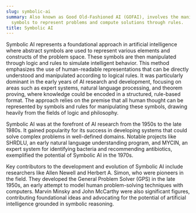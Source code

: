 ```yaml
---
slug: symbolic-ai
summary: Also known as Good Old-Fashioned AI (GOFAI), involves the manipulation of
  symbols to represent problems and compute solutions through rules.
title: Symbolic AI
---
```


Symbolic AI represents a foundational approach in artificial intelligence where abstract symbols are used to represent various elements and constructs of the problem space. These symbols are then manipulated through logic and rules to simulate intelligent behavior. This method emphasizes the use of human-readable representations that can be directly understood and manipulated according to logical rules. It was particularly dominant in the early years of AI research and development, focusing on areas such as expert systems, natural language processing, and theorem proving, where knowledge could be encoded in a structured, rule-based format. The approach relies on the premise that all human thought can be represented by symbols and rules for manipulating these symbols, drawing heavily from the fields of logic and philosophy.

Symbolic AI was at the forefront of AI research from the 1950s to the late 1980s. It gained popularity for its success in developing systems that could solve complex problems in well-defined domains. Notable projects like SHRDLU, an early natural language understanding program, and MYCIN, an expert system for identifying bacteria and recommending antibiotics, exemplified the potential of Symbolic AI in the 1970s.

Key contributors to the development and evolution of Symbolic AI include researchers like Allen Newell and Herbert A. Simon, who were pioneers in the field. They developed the General Problem Solver (GPS) in the late 1950s, an early attempt to model human problem-solving techniques with computers. Marvin Minsky and John McCarthy were also significant figures, contributing foundational ideas and advocating for the potential of artificial intelligence grounded in symbolic reasoning.